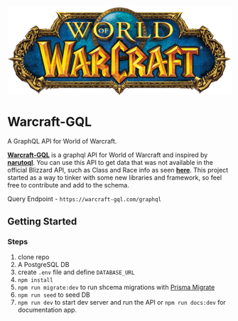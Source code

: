 <div align="center" >
  <img src="./docs-site/static/img/warcraft-logo.png"  width="700">
</div>

# Warcraft-GQL

A GraphQL API for World of Warcraft.

**[Warcraft-GQL](https://warcraft-gql.com)** is a graphql API for World of Warcraft and inspired by **[narutoql](https://narutoql.com/)**. You can use this API to get data that was not available in the official Blizzard API, such as Class and Race info as seen **[here](https://worldofwarcraft.com/en-us/game/races/human)**. This project started as a way to tinker with some new libraries and framework, so feel free to contribute and add to the schema.

Query Endpoint - `https://warcraft-gql.com/graphql`

## Getting Started

### Steps

1. clone repo
2. A PostgreSQL DB
3. create `.env` file and define `DATABASE_URL`
4. `npm install`
5. `npm run migrate:dev` to run shcema migrations with [Prisma Migrate](https://www.prisma.io/migrate)
6. `npm run seed` to seed DB
7. `npm run dev` to start dev server and run the API or `npm run docs:dev` for documentation app.
